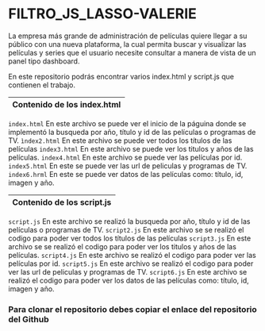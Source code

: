 # FILTRO_JS_LASSO-VALERIE

La empresa más grande de administración de películas quiere llegar a su público con una nueva plataforma, la cual permita buscar y visualizar las películas y series que el usuario necesite consultar a manera de vista de un panel tipo dashboard.

En este repositorio podrás encontrar varios index.html y script.js que contienen el trabajo.

|Contenido de los index.html|
|--|
`index.html` En este archivo se puede ver el inicio de la páguina donde se implementó la busqueda por año, título y id de las películas o programas de TV.
`ìndex2.html` En este archivo se puede ver todos los títulos de las películas
`index3.html` En este archivo se puede ver los titulos y años de las películas.
`index4.html` En este archivo se puede ver las películas por id.
`index5.html` En este se puede ver las url de peliculas y programas de TV.
`index6.hrml` En este se puede ver datos de las películas como: título, id, imagen y año.

|Contenido de los script.js|
|--|
`script.js` En este archivo se realizó la busqueda por año, título y id de las películas o programas de TV.
`script2.js` En este archivo se  se realizó el codigo para poder ver todos los títulos de las películas
`script3.js` En este archivo se  se realizó el codigo para poder ver los titulos y años de las películas.
`script4.js` En este archivo se realizó el codigo para poder ver las películas por id.
`script5.js` En este archivo se realizó el codigo para poder ver las url de peliculas y programas de TV.
`script6.js` En este archivo se realizó el codigo para poder ver los datos de las películas como: título, id, imagen y año.

### Para clonar el repositorio debes copiar el enlace del repositorio del Github 
